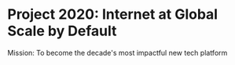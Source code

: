 # Project 2020: Internet at Global Scale by Default
Mission: To become the decade's most impactful new tech platform

